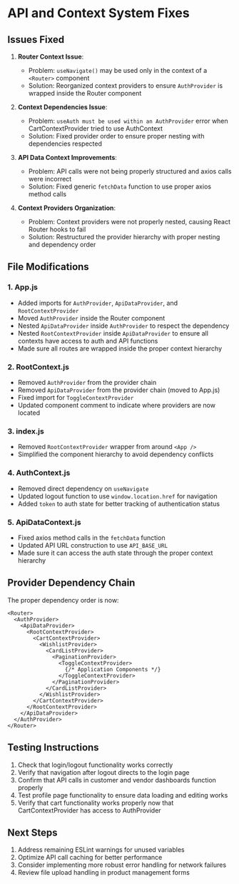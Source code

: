 # API and Context System Fixes

## Issues Fixed

1. **Router Context Issue**:
   - Problem: `useNavigate()` may be used only in the context of a `<Router>` component
   - Solution: Reorganized context providers to ensure `AuthProvider` is wrapped inside the Router component

2. **Context Dependencies Issue**:
   - Problem: `useAuth must be used within an AuthProvider` error when CartContextProvider tried to use AuthContext
   - Solution: Fixed provider order to ensure proper nesting with dependencies respected

3. **API Data Context Improvements**:
   - Problem: API calls were not being properly structured and axios calls were incorrect
   - Solution: Fixed generic `fetchData` function to use proper axios method calls

4. **Context Providers Organization**:
   - Problem: Context providers were not properly nested, causing React Router hooks to fail
   - Solution: Restructured the provider hierarchy with proper nesting and dependency order

## File Modifications

### 1. App.js
- Added imports for `AuthProvider`, `ApiDataProvider`, and `RootContextProvider`
- Moved `AuthProvider` inside the Router component
- Nested `ApiDataProvider` inside `AuthProvider` to respect the dependency
- Nested `RootContextProvider` inside `ApiDataProvider` to ensure all contexts have access to auth and API functions
- Made sure all routes are wrapped inside the proper context hierarchy

### 2. RootContext.js
- Removed `AuthProvider` from the provider chain
- Removed `ApiDataProvider` from the provider chain (moved to App.js)
- Fixed import for `ToggleContextProvider`
- Updated component comment to indicate where providers are now located

### 3. index.js
- Removed `RootContextProvider` wrapper from around `<App />`
- Simplified the component hierarchy to avoid dependency conflicts

### 4. AuthContext.js
- Removed direct dependency on `useNavigate`
- Updated logout function to use `window.location.href` for navigation
- Added `token` to auth state for better tracking of authentication status

### 5. ApiDataContext.js
- Fixed axios method calls in the `fetchData` function
- Updated API URL construction to use `API_BASE_URL`
- Made sure it can access the auth state through the proper context hierarchy

## Provider Dependency Chain

The proper dependency order is now:

```
<Router>
  <AuthProvider>
    <ApiDataProvider>
      <RootContextProvider>
        <CartContextProvider>
          <WishlistProvider>
            <CardListProvider>
              <PaginationProvider>
                <ToggleContextProvider>
                  {/* Application Components */}
                </ToggleContextProvider>
              </PaginationProvider>
            </CardListProvider>
          </WishlistProvider>
        </CartContextProvider>
      </RootContextProvider>
    </ApiDataProvider>
  </AuthProvider>
</Router>
```

## Testing Instructions

1. Check that login/logout functionality works correctly
2. Verify that navigation after logout directs to the login page
3. Confirm that API calls in customer and vendor dashboards function properly
4. Test profile page functionality to ensure data loading and editing works
5. Verify that cart functionality works properly now that CartContextProvider has access to AuthProvider

## Next Steps

1. Address remaining ESLint warnings for unused variables
2. Optimize API call caching for better performance
3. Consider implementing more robust error handling for network failures
4. Review file upload handling in product management forms 